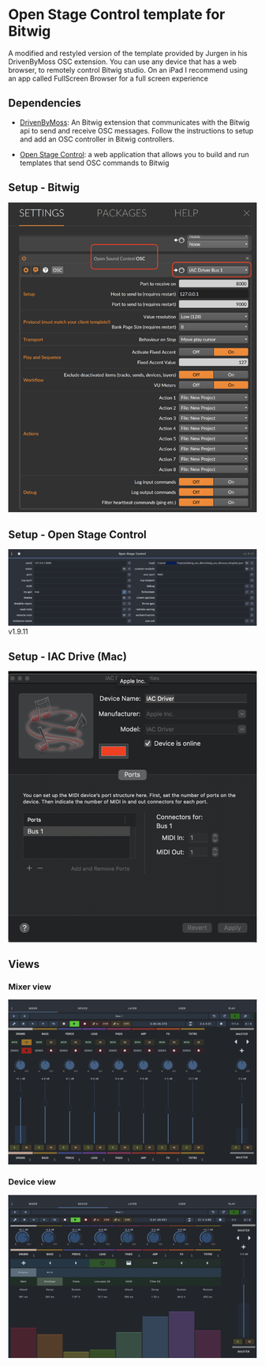 # Open Stage Control template for Bitwig
A modified and restyled version of the template provided by Jurgen in his DrivenByMoss OSC extension.
You can use any device that has a web browser, to remotely control Bitwig studio.
On an iPad I recommend using an app called FullScreen Browser for a full screen experience

## Dependencies
- [DrivenByMoss](http://mossgrabers.de/Software/Bitwig/Bitwig.html):
An Bitwig extension that communicates with the Bitwig  api to send and receive OSC messages. Follow the instructions to setup and add an OSC controller in Bitwig controllers.

- [Open Stage Control](https://openstagecontrol.ammd.net/): a web application that allows you to build and run templates that send OSC commands to Bitwig

## Setup - Bitwig
![Bitwig settings](img/setup_bitwig.png)

## Setup - Open Stage Control
![Open Stage control settings](img/setup_osc.png) v1.9.11

## Setup - IAC Drive (Mac)
![Mac Audio/Midi IAC driver settings](img/setup_iac.png)

## Views
### Mixer view
![iPad mixer view](img/view_ipad_mixer.png)

### Device view
![iPad device view](img/view_ipad_device.png)
